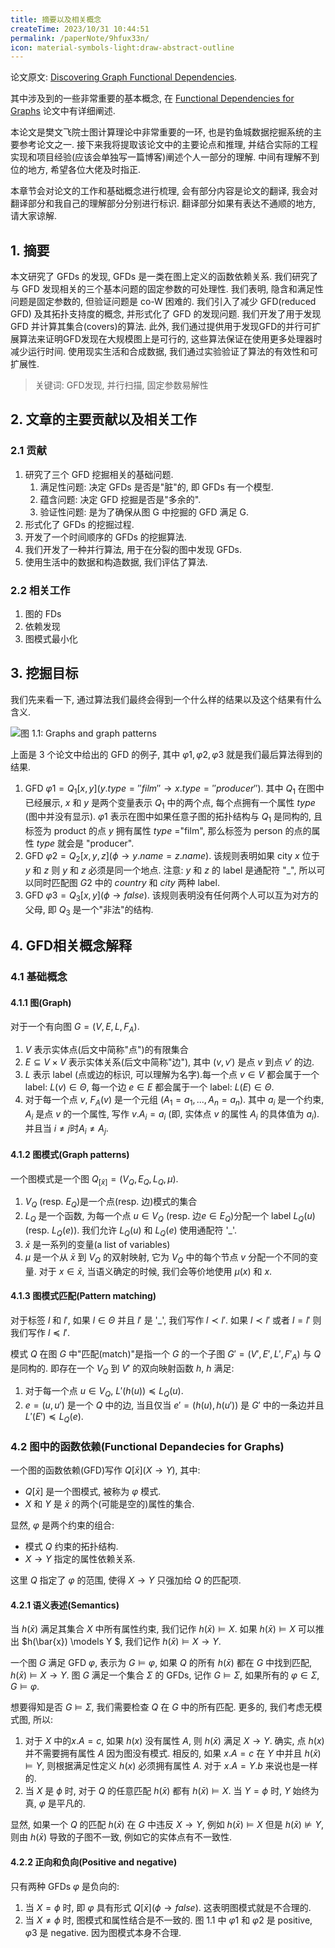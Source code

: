 ```yaml
---
title: 摘要以及相关概念
createTime: 2023/10/31 10:44:51
permalink: /paperNote/9hfux33n/
icon: material-symbols-light:draw-abstract-outline
---
```

论文原文: [Discovering Graph Functional Dependencies](https://dl.acm.org/doi/10.1145/3397198).

其中涉及到的一些非常重要的基本概念, 在 [Functional Dependencies for Graphs](https://homepages.inf.ed.ac.uk/wenfei/papers/sigmod16-GFD.pdf) 论文中有详细阐述.

本论文是樊文飞院士图计算理论中非常重要的一环, 也是钓鱼城数据挖掘系统的主要参考论文之一. 接下来我将提取该论文中的主要论点和推理, 并结合实际的工程实现和项目经验(应该会单独写一篇博客)阐述个人一部分的理解. 中间有理解不到位的地方, 希望各位大佬及时指正.

本章节会对论文的工作和基础概念进行梳理, 会有部分内容是论文的翻译, 我会对翻译部分和我自己的理解部分分别进行标识. 翻译部分如果有表达不通顺的地方, 请大家谅解.

## 1. 摘要 <Badge text="翻译" type="warning"/>
本文研究了 GFDs 的发现, GFDs 是一类在图上定义的函数依赖关系. 我们研究了与 GFD 发现相关的三个基本问题的固定参数的可处理性. 我们表明, 隐含和满足性问题是固定参数的, 但验证问题是 co-W 困难的. 我们引入了减少 GFD(reduced GFD) 及其拓扑支持度的概念, 并形式化了 GFD 的发现问题. 我们开发了用于发现 GFD 并计算其集合(covers)的算法. 此外, 我们通过提供用于发现GFD的并行可扩展算法来证明GFD发现在大规模图上是可行的, 这些算法保证在使用更多处理器时减少运行时间. 使用现实生活和合成数据, 我们通过实验验证了算法的有效性和可扩展性. 

> 关键词: GFD发现, 并行扫描, 固定参数易解性

## 2. 文章的主要贡献以及相关工作
### 2.1 贡献
1. 研究了三个 GFD 挖掘相关的基础问题. 
    1. 满足性问题: 决定 GFDs 是否是"脏"的, 即 GFDs 有一个模型.
    2. 蕴含问题: 决定 GFD 挖掘是否是"多余的".
    3. 验证性问题: 是为了确保从图 G 中挖掘的 GFD 满足 G.
2. 形式化了 GFDs 的挖掘过程.
3. 开发了一个时间顺序的 GFDs 的挖掘算法.
4. 我们开发了一种并行算法, 用于在分裂的图中发现 GFDs.
5. 使用生活中的数据和构造数据, 我们评估了算法.

### 2.2 相关工作
1. 图的 FDs
2. 依赖发现
3. 图模式最小化

## 3. 挖掘目标
我们先来看一下, 通过算法我们最终会得到一个什么样的结果以及这个结果有什么含义. 

![图 1.1: Graphs and graph patterns](/illustration/graph-patterns.png)

上面是 3 个论文中给出的 GFD 的例子, 其中 $\varphi1, \varphi2, \varphi3$ 就是我们最后算法得到的结果.

1. GFD $\varphi1 = Q_1[x,y](y.type=''film'' \rightarrow x.type=''producer'')$. 其中 $Q_1$ 在图中已经展示, $x$ 和 $y$ 是两个变量表示 $Q_1$ 中的两个点, 每个点拥有一个属性 $type$ (图中并没有显示). $\varphi1$ 表示在图中如果任意子图的拓扑结构与 $Q_1$ 是同构的, 且标签为 product 的点 $y$ 拥有属性 $type$ ="film", 那么标签为 person 的点的属性 $type$ 就会是 "producer".
2. GFD $\varphi2=Q_2[x,y,z](\phi \rightarrow y.name=z.name)$. 该规则表明如果 city $x$ 位于 $y$ 和 $z$ 则 $y$ 和 $z$ 必须是同一个地点. 注意: $y$ 和 $z$ 的 label 是通配符 "_", 所以可以同时匹配图 $G2$ 中的 $country$ 和 $city$ 两种 label.
3. GFD $\varphi3=Q_3[x,y](\phi \rightarrow false)$. 该规则表明没有任何两个人可以互为对方的父母, 即 $Q_3$ 是一个"非法"的结构.

## 4. GFD相关概念解释
### 4.1 基础概念
#### 4.1.1 图(Graph)
对于一个有向图 $G=(V, E, L, F_A)$.
1. $V$ 表示实体点(后文中简称"点")的有限集合
2. $E\subseteq V\times V$ 表示实体关系(后文中简称"边"), 其中 $(v, v')$ 是点 $v$ 到点 $v'$ 的边.
3. $L$ 表示 label (点或边的标识, 可以理解为名字).每一个点 $v\in V$ 都会属于一个 label: $L(v)\in \Theta$, 每一个边 $e \in E$ 都会属于一个 label: $L(E)\in \Theta$.
4. 对于每一个点 $v$, $F_A(v)$ 是一个元组 $(A_1=a_1,...,A_n=a_n)$. 其中 $a_i$ 是一个约束, $A_i$ 是点 $v$ 的一个属性, 写作 $v.A_i=a_i$ (即, 实体点 $v$ 的属性 $A_i$ 的具体值为 $a_i$). 并且当 $i \neq j$时$A_i \neq A_j$.

#### 4.1.2 图模式(Graph patterns)
一个图模式是一个图 $Q_{[\bar{x}]} = (V_Q, E_Q, L_Q, \mu)$.
1. $V_Q$ (resp. $E_Q$)是一个点(resp. 边)模式的集合
2. $L_Q$ 是一个函数, 为每一个点 $u\in V_Q$ (resp. 边$e \in E_Q$)分配一个 label $L_Q(u)$(resp. $L_Q(e)$). 我们允许 $L_Q(u)$ 和 $L_Q(e)$ 使用通配符 '_'.
3. $\bar{x}$ 是一系列的变量(a list of variables)
4. $\mu$ 是一个从 $\bar{x}$ 到 $V_Q$ 的双射映射, 它为 $V_Q$ 中的每个节点 $v$ 分配一个不同的变量. 对于 $x \in \bar{x}$, 当语义确定的时候, 我们会等价地使用 $\mu(x)$ 和 $x$.

#### 4.1.3 图模式匹配(Pattern matching)
对于标签 $l$ 和 $l'$, 如果 $l \in \Theta$ 并且 $l'$ 是 '_', 我们写作 $l \prec l'$. 如果 $l \prec l'$ 或者 $l=l'$ 则我们写作 $l\preceq l'$.

模式 $Q$ 在图 $G$ 中"匹配(match)"是指一个 $G$ 的一个子图 $G'=(V', E', L', F'_A)$ 与 $Q$ 是同构的. 即存在一个 $V_Q$ 到 $V'$ 的双向映射函数 $h$, $h$ 满足:
1. 对于每一个点 $u \in V_Q$, $L'(h(u)) \preceq L_Q(u)$.
2. $e=(u, u')$ 是一个 $Q$ 中的边, 当且仅当 $e'=(h(u), h(u'))$ 是 $G'$ 中的一条边并且 $L'(E') \preceq L_Q(e)$.

### 4.2 图中的函数依赖(Functional Depandecies for Graphs)
一个图的函数依赖(GFD)写作 $Q[\bar{x}](X \rightarrow Y)$, 其中:

- $Q[\bar{x}]$ 是一个图模式, 被称为 $\varphi$ 模式.
- $X$ 和 $Y$ 是 $\bar{x}$ 的两个(可能是空的)属性的集合.

显然, $\varphi$ 是两个约束的组合:

- 模式 $Q$ 约束的拓扑结构.
- $X \rightarrow Y$ 指定的属性依赖关系.

这里 $Q$ 指定了 $\varphi$ 的范围, 使得 $X \rightarrow Y$ 只强加给 $Q$ 的匹配项.

#### 4.2.1 语义表述(Semantics)
当 $h(\bar{x})$ 满足其集合 $X$ 中所有属性约束, 我们记作 $h(\bar{x}) \models X$. 如果 $h(\bar{x})\models X$ 可以推出 $h(\bar{x}) \models Y $, 我们记作 $h(\bar{x})\models X \rightarrow Y$.

一个图 $G$ 满足 GFD $\varphi$, 表示为 $G \models \varphi$, 如果 $Q$ 的所有 $h(\bar{x})$ 都在 $G$ 中找到匹配, $h(\bar{x}) \models X \rightarrow Y$. 图 $G$ 满足一个集合 $\Sigma$ 的 GFDs, 记作 $G \models \Sigma$, 如果所有的 $\varphi \in \Sigma, G \models \varphi$.

想要得知是否 $G \models \Sigma$, 我们需要检查 $Q$ 在 $G$ 中的所有匹配. 更多的, 我们考虑无模式图, 所以:

1. 对于 $X$ 中的$x.A = c$, 如果 $h(x)$ 没有属性 $A$, 则 $h(\bar{x})$ 满足 $X \rightarrow Y$. 确实, 点 $h(x)$ 并不需要拥有属性 $A$ 因为图没有模式. 相反的, 如果 $x.A=c$ 在 $Y$ 中并且 $h(\bar{x}) \models Y$, 则根据满足性定义 $h(x)$ 必须拥有属性 $A$. 对于 $x.A=Y.b$ 来说也是一样的.
2. 当 $X$ 是 $\phi$ 时,  对于 $Q$ 的任意匹配 $h(\bar{x})$ 都有 $h(\bar{x}) \models X$. 当 $Y=\phi$ 时, $Y$ 始终为真, $\varphi$ 是平凡的.

显然, 如果一个 $Q$ 的匹配 $h(\bar{x})$ 在 $G$ 中违反 $X \rightarrow Y$, 例如 $h(\bar{x}) \models X$ 但是 $h(\bar{x}) \not\models Y$, 则由 $h(\bar{x})$ 导致的子图不一致, 例如它的实体点有不一致性.

#### 4.2.2 正向和负向(Positive and negative)
只有两种 GFDs $\varphi$ 是负向的:
1. 当 $X=\phi$ 时, 即 $\varphi$ 具有形式 $Q[\bar{x}](\phi \rightarrow false)$. 这表明图模式就是不合理的. 
2. 当 $X \not = \phi$ 时, 图模式和属性结合是不一致的.
图 1.1 中 $\varphi1$ 和 $\varphi2$ 是 positive, $\varphi3$ 是 negative. 因为图模式本身不合理.
